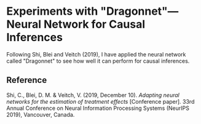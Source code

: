 # Experiments with "Dragonnet"—Neural Network for Causal Inferences
Following Shi, Blei and Veitch (2019), I have applied the neural network called "Dragonnet" to see how well it can perform for causal inferences.

## Reference
Shi, C., Blei, D. M. & Veitch, V. (2019, December 10). *Adapting neural networks for the estimation of treatment effects* [Conference paper]. 33rd Annual Conference on Neural Information Processing Systems (NeurIPS 2019), Vancouver, Canada.
